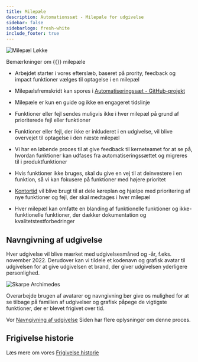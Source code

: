 ```yaml
---
title: Milepæle
description: Automationssæt - Milepæle for udgivelse
sidebar: false
sidebarlogo: fresh-white
include_footer: true
---
```

![Milepæl Løkke](/images/milestone-loop.png)

Bemærkninger om {{<product-name>}} milepæle

- Arbejdet starter i vores efterslæb, baseret på prority, feedback og impact funktioner vælges til optagelse i en milepæl

- Milepælsfremskridt kan spores i [Automatiseringssæt - GitHub-projekt](https://github.com/orgs/microsoft/projects/486)

- Milepæle er kun en guide og ikke en engageret tidslinje

- Funktioner eller fejl sendes muligvis ikke i hver milepæl på grund af prioriterede fejl eller funktioner

- Funktioner eller fejl, der ikke er inkluderet i en udgivelse, vil blive overvejet til optagelse i den næste milepæl

- Vi har en løbende proces til at give feedback til kerneteamet for at se på, hvordan funktioner kan udfases fra automatiseringssættet og migreres til i produktfunktioner

- Hvis funktioner ikke bruges, skal du give en vej til at deinvestere i en funktion, så vi kan fokusere på funktioner med højere prioritet

- [Kontortid](/da/office-hours) vil blive brugt til at dele køreplan og hjælpe med prioritering af nye funktioner og fejl, der skal medtages i hver milepæl

- Hver milepæl kan omfatte en blanding af funktionelle funktioner og ikke-funktionelle funktioner, der dækker dokumentation og kvalitetstestforbedringer

## Navngivning af udgivelse

Hver udgivelse vil blive mærket med udgivelsesmåned og -år, f.eks. november 2022. Derudover kan vi tildele et kodenavn og grafisk avatar til udgivelsen for at give udgivelsen et brand, der giver udgivelsen yderligere personlighed.

![Skarpe Archimedes](/images/sharp-archimedes.png)

Overarbejde brugen af avatarer og navngivning bør give os mulighed for at se tilbage på familien af udgivelser og grafisk påpege de vigtigste funktioner, der er blevet frigivet over tid.

Vor [Navngivning af udgivelse](/da/releases/naming) Siden har flere oplysninger om denne proces.

## Frigivelse historie

Læs mere om vores [Frigivelse historie](/da/releases/)
